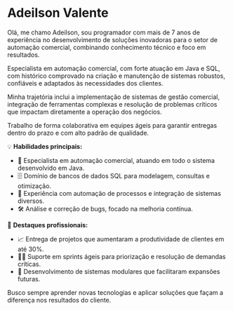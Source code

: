 # Adeilson Valente

Olá, me chamo Adeilson, sou programador com mais de 7 anos de experiência no desenvolvimento de soluções inovadoras para o setor de automação comercial, combinando conhecimento técnico e foco em resultados.

Especialista em automação comercial, com forte atuação em Java e SQL, com histórico comprovado na criação e manutenção de sistemas robustos, confiáveis e adaptados às necessidades dos clientes.

Minha trajetória inclui a implementação de sistemas de gestão comercial, integração de ferramentas complexas e resolução de problemas críticos que impactam diretamente a operação dos negócios.

Trabalho de forma colaborativa em equipes ágeis para garantir entregas dentro do prazo e com alto padrão de qualidade.

💡 **Habilidades principais:**
- 🚀 Especialista em automação comercial, atuando em todo o sistema desenvolvido em Java.
- 🗄️ Domínio de bancos de dados SQL para modelagem, consultas e otimização.
- 🤝 Experiência com automação de processos e integração de sistemas diversos.
- 🛠️ Análise e correção de bugs, focado na melhoria contínua.

🌟 **Destaques profissionais:**
- 📈 Entrega de projetos que aumentaram a produtividade de clientes em até 30%.
- 🏃‍♂️ Suporte em sprints ágeis para priorização e resolução de demandas críticas.
- 🧩 Desenvolvimento de sistemas modulares que facilitaram expansões futuras.

Busco sempre aprender novas tecnologias e aplicar soluções que façam a diferença nos resultados do cliente.
